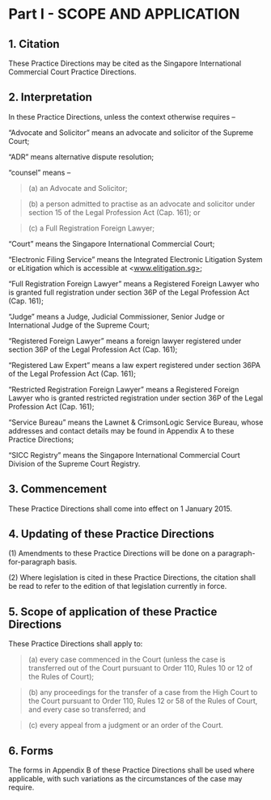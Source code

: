# Part I - SCOPE AND APPLICATION

## 1. Citation

These Practice Directions may be cited as the Singapore International Commercial Court Practice Directions.

##  2. Interpretation

In these Practice Directions, unless the context otherwise requires –

“Advocate and Solicitor” means an advocate and solicitor of the Supreme Court;

“ADR” means alternative dispute resolution;

“counsel” means –

> (a) an Advocate and Solicitor;

> (b) a person admitted to practise as an advocate and solicitor under section 15 of the Legal Profession Act (Cap. 161); or

> (c) a Full Registration Foreign Lawyer;

“Court” means the Singapore International Commercial Court;

“Electronic Filing Service” means the Integrated Electronic Litigation System or eLitigation which is accessible at <www.elitigation.sg>;

“Full Registration Foreign Lawyer” means a Registered Foreign Lawyer who is granted full registration under section 36P of the Legal Profession Act (Cap. 161);

“Judge” means a Judge, Judicial Commissioner, Senior Judge or International Judge of the Supreme Court;

“Registered Foreign Lawyer” means a foreign lawyer registered under section 36P of the Legal Profession Act (Cap. 161);

“Registered Law Expert” means a law expert registered under section 36PA of the Legal Profession Act (Cap. 161);

“Restricted Registration Foreign Lawyer” means a Registered Foreign Lawyer who is granted restricted registration under section 36P of the Legal Profession Act (Cap. 161);

“Service Bureau” means the Lawnet & CrimsonLogic Service Bureau, whose addresses and contact details may be found in Appendix A to these Practice Directions;

“SICC Registry” means the Singapore International Commercial Court Division of the Supreme Court Registry.

## 3. Commencement

These Practice Directions shall come into effect on 1 January 2015.

## 4. Updating of these Practice Directions

(1) Amendments to these Practice Directions will be done on a paragraph-for-paragraph basis.

(2) Where legislation is cited in these Practice Directions, the citation shall be read to refer to the edition of that legislation currently in force.

## 5. Scope of application of these Practice Directions

These Practice Directions shall apply to:

> (a) every case commenced in the Court (unless the case is transferred out of the Court pursuant to Order 110, Rules 10 or 12 of the Rules of Court);

> (b) any proceedings for the transfer of a case from the High Court to the Court pursuant to Order 110, Rules 12 or 58 of the Rules of Court, and every case so transferred; and

> (c) every appeal from a judgment or an order of the Court.

## 6. Forms

The forms in Appendix B of these Practice Directions shall be used where applicable, with such variations as the circumstances of the case may require.